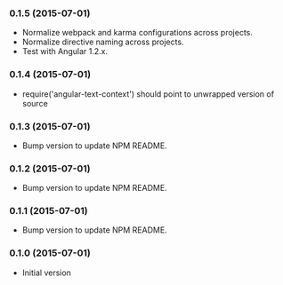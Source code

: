 ### 0.1.5 (2015-07-01)
* Normalize webpack and karma configurations across projects.
* Normalize directive naming across projects.
* Test with Angular 1.2.x.

### 0.1.4 (2015-07-01)
* require('angular-text-context') should point to unwrapped version of source

### 0.1.3 (2015-07-01)
* Bump version to update NPM README.

### 0.1.2 (2015-07-01)
* Bump version to update NPM README.

### 0.1.1 (2015-07-01)
* Bump version to update NPM README.

### 0.1.0 (2015-07-01)
* Initial version